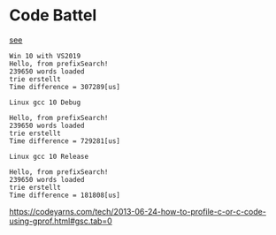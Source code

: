 # Code Battel

[see](https://github.com/adrian-lorenz/search_test/tree/main) 

```
Win 10 with VS2019
Hello, from prefixSearch!
239650 words loaded
trie erstellt
Time difference = 307289[us]

Linux gcc 10 Debug

Hello, from prefixSearch!
239650 words loaded
trie erstellt
Time difference = 729281[us]

Linux gcc 10 Release

Hello, from prefixSearch!
239650 words loaded
trie erstellt
Time difference = 181808[us]

```

https://codeyarns.com/tech/2013-06-24-how-to-profile-c-or-c-code-using-gprof.html#gsc.tab=0
